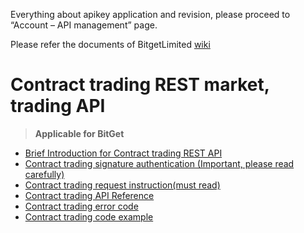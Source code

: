 Everything about apikey application and revision, please proceed to “Account – API management” page. 
 

Please refer the documents of BitgetLimited
[wiki](https://github.com/BitgetLimited/API_DOC_en/wiki)

# Contract trading REST market, trading API<br>

>  **Applicable for BitGet**<br>

* [Brief Introduction for Contract trading REST API](https://github.com/BitgetLimited/API_DOC_en/wiki/Contract_REST_introduction)<br>
* [Contract trading signature authentication (Important, please read carefully)](https://github.com/BitgetLimited/API_DOC_en/wiki/Contract_REST_authentication)<br>
* [Contract trading request instruction(must read)](https://github.com/BitgetLimited/API_DOC_en/wiki/Contract_REST_request)<br>
* [Contract trading API Reference](https://github.com/BitgetLimited/API_DOC_en/wiki/Contract_REST_api_reference)<br>
* [Contract trading error code](https://github.com/BitgetLimited/API_DOC_en/wiki/Contract_REST_error_code)<br>
* [Contract trading code example](https://github.com/BitgetLimited/Exchange_API/tree/master/REST-Contract-Java-Demo)<br>
